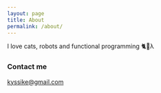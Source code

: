 ```yaml
---
layout: page
title: About
permalink: /about/
---
```


I love cats, robots and functional programming 🐈🤖λ

### Contact me

[kyssike@gmail.com](mailto:kyssike@gmail.com)